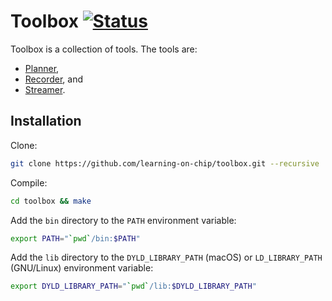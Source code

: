 # Toolbox [![Status][status-img]][status-url]

Toolbox is a collection of tools. The tools are:

* [Planner](https://github.com/learning-on-chip/planner),
* [Recorder](https://github.com/learning-on-chip/recorder), and
* [Streamer](https://github.com/learning-on-chip/streamer).

## Installation

Clone:

```bash
git clone https://github.com/learning-on-chip/toolbox.git --recursive
```

Compile:

```bash
cd toolbox && make
```

Add the `bin` directory to the `PATH` environment variable:

```bash
export PATH="`pwd`/bin:$PATH"
```

Add the `lib` directory to the `DYLD_LIBRARY_PATH` (macOS) or `LD_LIBRARY_PATH`
(GNU/Linux) environment variable:

```bash
export DYLD_LIBRARY_PATH="`pwd`/lib:$DYLD_LIBRARY_PATH"
```

[status-img]: https://travis-ci.org/learning-on-chip/toolbox.svg?branch=master
[status-url]: https://travis-ci.org/learning-on-chip/toolbox
